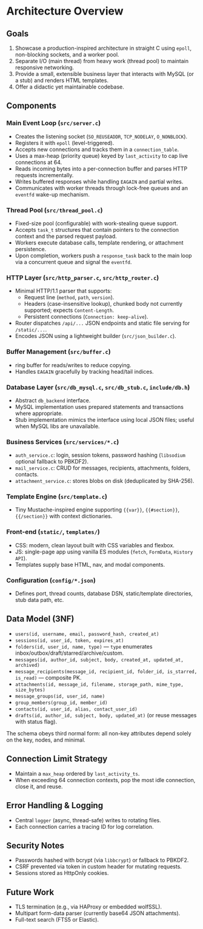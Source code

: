 # Architecture Overview

## Goals

1. Showcase a production-inspired architecture in straight C using `epoll`, non-blocking sockets, and a worker pool.
2. Separate I/O (main thread) from heavy work (thread pool) to maintain responsive networking.
3. Provide a small, extensible business layer that interacts with MySQL (or a stub) and renders HTML templates.
4. Offer a didactic yet maintainable codebase.

## Components

### Main Event Loop (`src/server.c`)
- Creates the listening socket (`SO_REUSEADDR`, `TCP_NODELAY`, `O_NONBLOCK`).
- Registers it with `epoll` (level-triggered).
- Accepts new connections and tracks them in a `connection_table`.
- Uses a max-heap (priority queue) keyed by `last_activity` to cap live connections at 64.
- Reads incoming bytes into a per-connection buffer and parses HTTP requests incrementally.
- Writes buffered responses while handling `EAGAIN` and partial writes.
- Communicates with worker threads through lock-free queues and an `eventfd` wake-up mechanism.

### Thread Pool (`src/thread_pool.c`)
- Fixed-size pool (configurable) with work-stealing queue support.
- Accepts `task_t` structures that contain pointers to the connection context and the parsed request payload.
- Workers execute database calls, template rendering, or attachment persistence.
- Upon completion, workers push a `response_task` back to the main loop via a concurrent queue and signal the `eventfd`.

### HTTP Layer (`src/http_parser.c`, `src/http_router.c`)
- Minimal HTTP/1.1 parser that supports:
  - Request line (`method`, `path`, `version`).
  - Headers (case-insensitive lookup), chunked body not currently supported; expects `Content-Length`.
  - Persistent connections (`Connection: keep-alive`).
- Router dispatches `/api/...` JSON endpoints and static file serving for `/static/...`.
- Encodes JSON using a lightweight builder (`src/json_builder.c`).

### Buffer Management (`src/buffer.c`)
- ring buffer for reads/writes to reduce copying.
- Handles `EAGAIN` gracefully by tracking head/tail indices.

### Database Layer (`src/db_mysql.c`, `src/db_stub.c`, `include/db.h`)
- Abstract `db_backend` interface.
- MySQL implementation uses prepared statements and transactions where appropriate.
- Stub implementation mimics the interface using local JSON files; useful when MySQL libs are unavailable.

### Business Services (`src/services/*.c`)
- `auth_service.c`: login, session tokens, password hashing (`libsodium` optional fallback to PBKDF2).
- `mail_service.c`: CRUD for messages, recipients, attachments, folders, contacts.
- `attachment_service.c`: stores blobs on disk (deduplicated by SHA-256).

### Template Engine (`src/template.c`)
- Tiny Mustache-inspired engine supporting `{{var}}`, `{{#section}}`, `{{/section}}` with context dictionaries.

### Front-end (`static/`, `templates/`)
- CSS: modern, clean layout built with CSS variables and flexbox.
- JS: single-page app using vanilla ES modules (`fetch`, `FormData`, `History API`).
- Templates supply base HTML, nav, and modal components.

### Configuration (`config/*.json`)
- Defines port, thread counts, database DSN, static/template directories, stub data path, etc.

## Data Model (3NF)

- `users(id, username, email, password_hash, created_at)`
- `sessions(id, user_id, token, expires_at)`
- `folders(id, user_id, name, type)` — `type` enumerates inbox/outbox/draft/starred/archive/custom.
- `messages(id, author_id, subject, body, created_at, updated_at, archived)`
- `message_recipients(message_id, recipient_id, folder_id, is_starred, is_read)` — composite PK.
- `attachments(id, message_id, filename, storage_path, mime_type, size_bytes)`
- `message_groups(id, user_id, name)`
- `group_members(group_id, member_id)`
- `contacts(id, user_id, alias, contact_user_id)`
- `drafts(id, author_id, subject, body, updated_at)` (or reuse messages with status flag).

The schema obeys third normal form: all non-key attributes depend solely on the key, nodes, and minimal.

## Connection Limit Strategy

- Maintain a `max_heap` ordered by `last_activity_ts`.
- When exceeding 64 connection contexts, pop the most idle connection, close it, and reuse.

## Error Handling & Logging

- Central `logger` (async, thread-safe) writes to rotating files.
- Each connection carries a tracing ID for log correlation.

## Security Notes

- Passwords hashed with bcrypt (via `libbcrypt`) or fallback to PBKDF2.
- CSRF prevented via token in custom header for mutating requests.
- Sessions stored as HttpOnly cookies.

## Future Work

- TLS termination (e.g., via HAProxy or embedded wolfSSL).
- Multipart form-data parser (currently base64 JSON attachments).
- Full-text search (FTS5 or Elastic).

